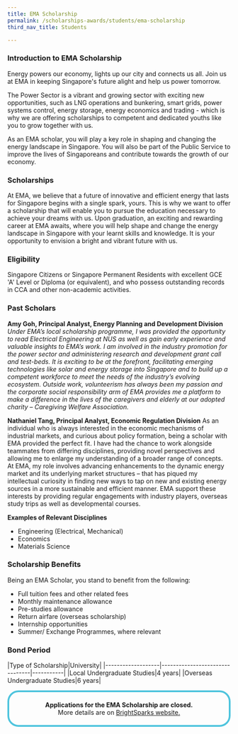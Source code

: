```yaml
---
title: EMA Scholarship
permalink: /scholarships-awards/students/ema-scholarship
third_nav_title: Students

---
```

### Introduction to EMA Scholarship

Energy powers our economy, lights up our city and connects us all. Join us at EMA in keeping Singapore's future alight and help us power tomorrow.

The Power Sector is a vibrant and growing sector with exciting new opportunities, such as LNG operations and bunkering, smart grids, power systems control, energy storage, energy economics and trading - which is why we are offering scholarships to competent and dedicated youths like you to grow together with us.

As an EMA scholar, you will play a key role in shaping and changing the energy landscape in Singapore. You will also be part of the Public Service to improve the lives of Singaporeans and contribute towards the growth of our economy.

### Scholarships
At EMA, we believe that a future of innovative and efficient energy that lasts for Singapore begins with a single spark, yours. This is why we want to offer a scholarship that will enable you to pursue the education necessary to achieve your dreams with us. Upon graduation, an exciting and rewarding career at EMA awaits, where you will help shape and change the energy landscape in Singapore with your learnt skills and knowledge. It is your opportunity to envision a bright and vibrant future with us.

### Eligibility
Singapore Citizens or Singapore Permanent Residents with excellent GCE 'A' Level or Diploma (or equivalent), and who possess outstanding records in CCA and other non-academic activities.

### Past Scholars
**Amy Goh, Principal Analyst, Energy Planning and Development Division**
_Under EMA’s local scholarship programme, I was provided the opportunity to read Electrical Engineering at NUS as well as gain early experience and valuable insights to EMA’s work. I am involved in the industry promotion for the power sector and administering research and development grant call and test-beds. It is exciting to be at the forefront, facilitating emerging technologies like solar and energy storage into Singapore and to build up a competent workforce to meet the needs of the industry’s evolving ecosystem. Outside work, volunteerism has always been my passion and the corporate social responsibility arm of EMA provides me a platform to make a difference in the lives of the caregivers and elderly at our adopted charity – Caregiving Welfare Association._

**Nathaniel Tang, Principal Analyst, Economic Regulation Division**
As an individual who is always interested in the economic mechanisms of industrial markets, and curious about policy formation, being a scholar with EMA provided the perfect fit. I have had the chance to work alongside teammates from differing disciplines, providing novel perspectives and allowing me to enlarge my understanding of a broader range of concepts. At EMA, my role involves advancing enhancements to the dynamic energy market and its underlying market structures – that has piqued my intellectual curiosity in finding new ways to tap on new and existing energy sources in a more sustainable and efficient manner. EMA support these interests by providing regular engagements with industry players, overseas study trips as well as developmental courses. 

**Examples of Relevant Disciplines**
* Engineering (Electrical, Mechanical)
* Economics
* Materials Science

### Scholarship Benefits
Being an EMA Scholar, you stand to benefit from the following:
* Full tuition fees and other related fees
* Monthly maintenance allowance
* Pre-studies allowance
* Return airfare (overseas scholarship)
* Internship opportunities
* Summer/ Exchange Programmes, where relevant

### Bond Period
|Type of Scholarship|University|
|-------------------|--------------------------------|-----------|
|Local Undergraduate Studies|4 years|
|Overseas Undergraduate Studies|6 years|

<div style="margin:auto; border: 4px solid; border-radius: 25px; padding: 20px 20px; border-color:#4EC4DD ">
    <div style="text-align: center;">
        <strong>
            Applications for the EMA Scholarship are closed. 
        <br>
        </strong>
            More details are on <a href="https://brightsparks.com.sg/profile/ema/index.php" target="_blank">BrightSparks website.</a>
        <br>
    </div>
</div> 
